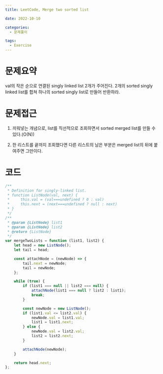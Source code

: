 ```yaml
---
title: LeetCode, Merge two sorted list

date: 2022-10-10

categories:
  - 문제풀이

tags:
  - Exercise
---
```


# 문제요약

val의 작은 순으로 연결된 singly linked list 2개가 주어진다. 2개의 sorted singly linked list를 합쳐 하나의 sorted singly list로 만들어 반환하라.

# 문제접근

1. 끼워넣는 개념으로, list를 직선적으로 조회하면서 sorted merged list를 만들 수 있다.(O(N))

2. 한 리스트를 끝까지 조회했다면 다른 리스트의 남은 부분은 merged list의 뒤에 붙여주면 그만이다.

# 코드

```javascript
/**
 * Definition for singly-linked list.
 * function ListNode(val, next) {
 *     this.val = (val===undefined ? 0 : val)
 *     this.next = (next===undefined ? null : next)
 * }
 */
/**
 * @param {ListNode} list1
 * @param {ListNode} list2
 * @return {ListNode}
 */
var mergeTwoLists = function (list1, list2) {
	let head = new ListNode();
	let tail = head;

	const attachNode = (newNode) => {
		tail.next = newNode;
		tail = newNode;
	};

	while (true) {
		if (list1 === null || list2 === null) {
			attachNode(list1 === null ? list2 : list1);
			break;
		}

		const newNode = new ListNode();
		if (list1.val <= list2.val) {
			newNode.val = list1.val;
			list1 = list1.next;
		} else {
			newNode.val = list2.val;
			list2 = list2.next;
		}

		attachNode(newNode);
	}

	return head.next;
};
```
